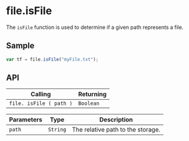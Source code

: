 # file.isFile

The `isFile` function is used to determine if a given path represents a file.

## Sample

```javascript
var tf = file.isFile("myFile.txt");
```

## API

| Calling | Returning |
|---|---|
| `file. isFile ( path )` | `Boolean` |

| Parameters | Type | Description |
|---|---|---|
| `path` | `String` | The relative path to the storage. |